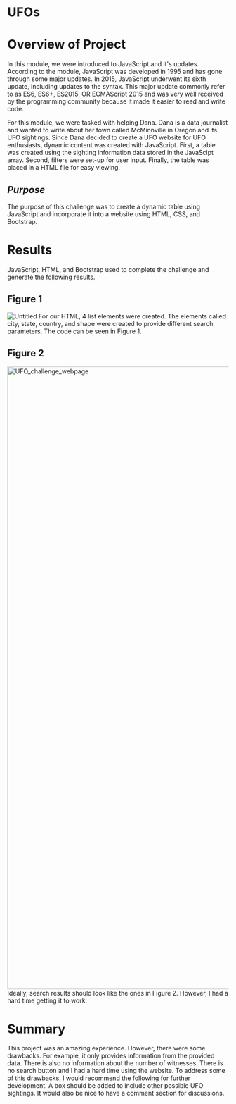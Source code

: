 # UFOs

# Overview of Project

In this module, we were introduced to JavaScript and it's updates.  According to the module, JavaScript was developed in 1995 and has gone through some major updates.  In 2015, JavaScript underwent its sixth update, including updates to the syntax.  This major update commonly refer to as ES6, ES6+, ES2015, OR ECMAScript 2015 and was very well received by the programming community because it made it easier to read and write code. 

For this module, we were tasked with helping Dana.  Dana is a data journalist and wanted to write about her town called McMinnville in Oregon and its UFO sightings.  Since Dana decided to create a UFO website for UFO enthusiasts, dynamic content was created with JavaScript.  First, a table was created using the sighting information data stored in the JavaScipt array. Second, filters were set-up for user input. Finally, the table was placed in a HTML file for easy viewing. 

## *Purpose*
The purpose of this challenge was to create a dynamic table using JavaScript and incorporate it into a website using HTML, CSS, and Bootstrap. 

# Results
JavaScript, HTML, and Bootstrap used to complete the challenge and generate the following results. 

## Figure 1
![Untitled](https://user-images.githubusercontent.com/115508896/219261323-f6bdb7af-6af5-435d-924f-57e1638fe736.png)
For our HTML, 4 list elements were created.  The elements called city, state, country, and shape were created to provide different search parameters.  The code can be seen in Figure 1. 

## Figure 2

<img width="1414" alt="UFO_challenge_webpage" src="https://user-images.githubusercontent.com/115508896/219261342-7d0eb7dd-ce35-4539-8dc6-2a0133508fe3.png">
Ideally, search results should look like the ones in Figure 2.  However, I had a hard time getting it to work. 

# Summary
This project was an amazing experience.  However, there were some drawbacks.  For example, it only provides information from the provided data. There is also no information about the number of witnesses.  There is no search button and I had a hard time using the website.  To address some of this drawbacks, I would recommend the following for further development.  A box should be added to include other possible UFO sightings. It would also be nice to have a comment section for discussions.  
